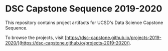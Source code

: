 # DSC Capstone Sequence 2019-2020

This repository contains project artifacts for UCSD's Data Science
Capstone Sequence.

To browse the projects, visit [https://dsc-capstone.github.io/projects-2019-2020/](https://dsc-capstone.github.io/projects-2019-2020/).

